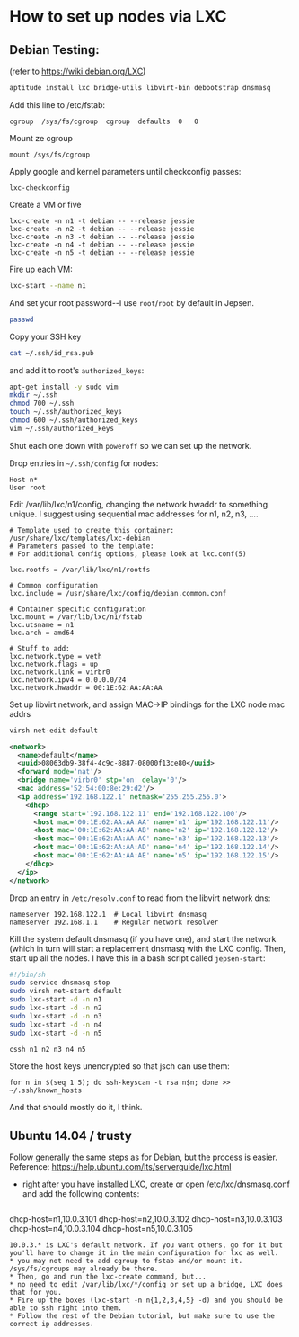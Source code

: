 # How to set up nodes via LXC
## Debian Testing:

(refer to https://wiki.debian.org/LXC)

```sh
aptitude install lxc bridge-utils libvirt-bin debootstrap dnsmasq
```

Add this line to /etc/fstab:

```
cgroup  /sys/fs/cgroup  cgroup  defaults  0   0
```

Mount ze cgroup

```
mount /sys/fs/cgroup
```

Apply google and kernel parameters until checkconfig passes:

```
lxc-checkconfig
```

Create a VM or five

```
lxc-create -n n1 -t debian -- --release jessie
lxc-create -n n2 -t debian -- --release jessie
lxc-create -n n3 -t debian -- --release jessie
lxc-create -n n4 -t debian -- --release jessie
lxc-create -n n5 -t debian -- --release jessie
```

Fire up each VM:

```sh
lxc-start --name n1
```

And set your root password--I use `root`/`root` by default in Jepsen.

```sh
passwd
```

Copy your SSH key

```sh
cat ~/.ssh/id_rsa.pub
```

and add it to root's `authorized_keys`:

```sh
apt-get install -y sudo vim
mkdir ~/.ssh
chmod 700 ~/.ssh
touch ~/.ssh/authorized_keys
chmod 600 ~/.ssh/authorized_keys
vim ~/.ssh/authorized_keys
```

Shut each one down with `poweroff` so we can set up the network.

Drop entries in `~/.ssh/config` for nodes:

```
Host n*
User root
```

Edit /var/lib/lxc/n1/config, changing the network hwaddr to something unique. I suggest using sequential mac addresses for n1, n2, n3, ....

```
# Template used to create this container: /usr/share/lxc/templates/lxc-debian
# Parameters passed to the template:
# For additional config options, please look at lxc.conf(5)

lxc.rootfs = /var/lib/lxc/n1/rootfs

# Common configuration
lxc.include = /usr/share/lxc/config/debian.common.conf

# Container specific configuration
lxc.mount = /var/lib/lxc/n1/fstab
lxc.utsname = n1
lxc.arch = amd64

# Stuff to add:
lxc.network.type = veth
lxc.network.flags = up
lxc.network.link = virbr0
lxc.network.ipv4 = 0.0.0.0/24
lxc.network.hwaddr = 00:1E:62:AA:AA:AA
```

Set up libvirt network, and assign MAC->IP bindings for the LXC node mac addrs

```sh
virsh net-edit default
```

```xml
<network>
  <name>default</name>
  <uuid>08063db9-38f4-4c9c-8887-08000f13ce80</uuid>
  <forward mode='nat'/>
  <bridge name='virbr0' stp='on' delay='0'/>
  <mac address='52:54:00:8e:29:d2'/>
  <ip address='192.168.122.1' netmask='255.255.255.0'>
    <dhcp>
      <range start='192.168.122.11' end='192.168.122.100'/>
      <host mac='00:1E:62:AA:AA:AA' name='n1' ip='192.168.122.11'/>
      <host mac='00:1E:62:AA:AA:AB' name='n2' ip='192.168.122.12'/>
      <host mac='00:1E:62:AA:AA:AC' name='n3' ip='192.168.122.13'/>
      <host mac='00:1E:62:AA:AA:AD' name='n4' ip='192.168.122.14'/>
      <host mac='00:1E:62:AA:AA:AE' name='n5' ip='192.168.122.15'/>
    </dhcp>
  </ip>
</network>
```

Drop an entry in `/etc/resolv.conf` to read from the libvirt network dns:

```
nameserver 192.168.122.1  # Local libvirt dnsmasq
nameserver 192.168.1.1    # Regular network resolver
```

Kill the system default dnsmasq (if you have one), and start the network (which
in turn will start a replacement dnsmasq with the LXC config. Then, start up
all the nodes. I have this in a bash script called `jepsen-start`:

```sh
#!/bin/sh
sudo service dnsmasq stop
sudo virsh net-start default
sudo lxc-start -d -n n1
sudo lxc-start -d -n n2
sudo lxc-start -d -n n3
sudo lxc-start -d -n n4
sudo lxc-start -d -n n5
```


```sh
cssh n1 n2 n3 n4 n5
```

Store the host keys unencrypted so that jsch can use them:

```
for n in $(seq 1 5); do ssh-keyscan -t rsa n$n; done >> ~/.ssh/known_hosts
```

And that should mostly do it, I think.

## Ubuntu 14.04 / trusty
Follow generally the same steps as for Debian, but the process is easier. Reference: https://help.ubuntu.com/lts/serverguide/lxc.html
* right after you have installed LXC, create or open /etc/lxc/dnsmasq.conf and add the following contents:

  ```
dhcp-host=n1,10.0.3.101
dhcp-host=n2,10.0.3.102
dhcp-host=n3,10.0.3.103
dhcp-host=n4,10.0.3.104
dhcp-host=n5,10.0.3.105
  ```
  10.0.3.* is LXC's default network. If you want others, go for it but you'll have to change it in the main configuration for lxc as well.
* you may not need to add cgroup to fstab and/or mount it. /sys/fs/cgroups may already be there.
* Then, go and run the lxc-create command, but...
* no need to edit /var/lib/lxc/*/config or set up a bridge, LXC does that for you.
* Fire up the boxes (lxc-start -n n{1,2,3,4,5} -d) and you should be able to ssh right into them.
* Follow the rest of the Debian tutorial, but make sure to use the correct ip addresses.
